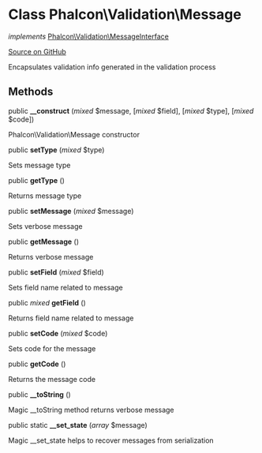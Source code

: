 # Class **Phalcon\\Validation\\Message**

*implements* [Phalcon\Validation\MessageInterface](/en/3.1.2/api/Phalcon_Validation_MessageInterface)

<a href="https://github.com/phalcon/cphalcon/blob/master/phalcon/validation/message.zep" class="btn btn-default btn-sm">Source on GitHub</a>

Encapsulates validation info generated in the validation process

## Methods
public  **__construct** (*mixed* $message, [*mixed* $field], [*mixed* $type], [*mixed* $code])

Phalcon\\Validation\\Message constructor

public  **setType** (*mixed* $type)

Sets message type

public  **getType** ()

Returns message type

public  **setMessage** (*mixed* $message)

Sets verbose message

public  **getMessage** ()

Returns verbose message

public  **setField** (*mixed* $field)

Sets field name related to message

public *mixed* **getField** ()

Returns field name related to message

public  **setCode** (*mixed* $code)

Sets code for the message

public  **getCode** ()

Returns the message code

public  **__toString** ()

Magic __toString method returns verbose message

public static  **__set_state** (*array* $message)

Magic __set_state helps to recover messages from serialization

